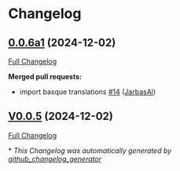 # Changelog

## [0.0.6a1](https://github.com/OpenVoiceOS/ovos-skill-screenshot/tree/0.0.6a1) (2024-12-02)

[Full Changelog](https://github.com/OpenVoiceOS/ovos-skill-screenshot/compare/V0.0.5...0.0.6a1)

**Merged pull requests:**

- import basque translations [\#14](https://github.com/OpenVoiceOS/ovos-skill-screenshot/pull/14) ([JarbasAl](https://github.com/JarbasAl))

## [V0.0.5](https://github.com/OpenVoiceOS/ovos-skill-screenshot/tree/V0.0.5) (2024-12-02)

[Full Changelog](https://github.com/OpenVoiceOS/ovos-skill-screenshot/compare/0.0.5...V0.0.5)



\* *This Changelog was automatically generated by [github_changelog_generator](https://github.com/github-changelog-generator/github-changelog-generator)*
